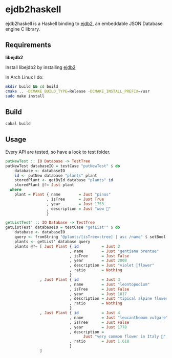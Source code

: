 # ejdb2haskell

ejdb2haskell is a Haskell binding to [ejdb2](https://github.com/Softmotions/ejdb), an embeddable JSON Database engine C library.

## Requirements

**libejdb2**

Install libejdb2 by installing [ejdb2](https://github.com/Softmotions/ejdb#use-cases)

In Arch Linux I do:

```bash
mkdir build && cd build
cmake .. -DCMAKE_BUILD_TYPE=Release -DCMAKE_INSTALL_PREFIX=/usr
sudo make install
```

## Build

```bash
cabal build
```

## Usage

Every API are tested, so have a look to test folder.

```haskell
putNewTest :: IO Database -> TestTree
putNewTest databaseIO = testCase "putNewTest" $ do
    database <- databaseIO
    id <- putNew database "plants" plant
    storedPlant <- getById database "plants" id
    storedPlant @?= Just plant
  where
    plant = Plant { name        = Just "pinus"
                  , isTree      = Just True
                  , year        = Just 1753
                  , description = Just "wow 🌲"
                  }

getListTest' :: IO Database -> TestTree
getListTest' databaseIO = testCase "getList'" $ do
    database <- databaseIO
    query <- fromString "@plants/[isTree=:tree] | asc /name" $ setBool False "tree"
    plants <- getList' database query
    plants @?= [ Just Plant { id          = Just 2
                            , name        = Just "gentiana brentae"
                            , isTree      = Just False
                            , year        = Just 2008
                            , description = Just "violet 🌺flower"
                            , ratio       = Nothing
                            }
               , Just Plant { id          = Just 3
                            , name        = Just "leontopodium"
                            , isTree      = Just False
                            , year        = Just 1817
                            , description = Just "tipical alpine flower"
                            , ratio       = Nothing
                            }
               , Just Plant { id          = Just 4
                            , name        = Just "leucanthemum vulgare"
                            , isTree      = Just False
                            , year        = Just 1778
                            , description =
                                  Just "very common flower in Italy 🍕"
                            , ratio       = Just 1.618
                            }
               ]
```
